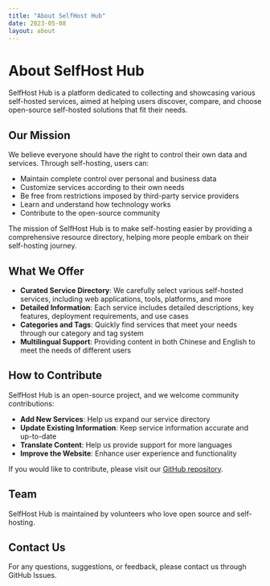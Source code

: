 ```yaml
---
title: "About SelfHost Hub"
date: 2023-05-08
layout: about
---
```


# About SelfHost Hub

SelfHost Hub is a platform dedicated to collecting and showcasing various self-hosted services, aimed at helping users discover, compare, and choose open-source self-hosted solutions that fit their needs.

## Our Mission

We believe everyone should have the right to control their own data and services. Through self-hosting, users can:

- Maintain complete control over personal and business data
- Customize services according to their own needs
- Be free from restrictions imposed by third-party service providers
- Learn and understand how technology works
- Contribute to the open-source community

The mission of SelfHost Hub is to make self-hosting easier by providing a comprehensive resource directory, helping more people embark on their self-hosting journey.

## What We Offer

- **Curated Service Directory**: We carefully select various self-hosted services, including web applications, tools, platforms, and more
- **Detailed Information**: Each service includes detailed descriptions, key features, deployment requirements, and use cases
- **Categories and Tags**: Quickly find services that meet your needs through our category and tag system
- **Multilingual Support**: Providing content in both Chinese and English to meet the needs of different users

## How to Contribute

SelfHost Hub is an open-source project, and we welcome community contributions:

- **Add New Services**: Help us expand our service directory
- **Update Existing Information**: Keep service information accurate and up-to-date
- **Translate Content**: Help us provide support for more languages
- **Improve the Website**: Enhance user experience and functionality

If you would like to contribute, please visit our [GitHub repository](https://github.com/songtianlun/selfhost-hub).

## Team

SelfHost Hub is maintained by volunteers who love open source and self-hosting.

## Contact Us

For any questions, suggestions, or feedback, please contact us through GitHub Issues. 